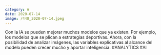 ```yaml
--- 
category: A 
date: 2020-07-14 
image: /440_2020-07-14.jpeg 
--- 
```


Con la IA se pueden mejorar muchos modelos que ya existen. Por ejemplo, los modelos que se plican a estrategias deportivas. Ahora, con la posibilidad de analizar imágenes, las variables explicativas al alcance del modelo pueden crecer mucho y aportar inteligencia. #ANALYTICS #AI